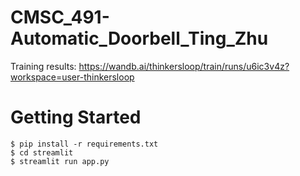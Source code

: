 # CMSC_491-Automatic_Doorbell_Ting_Zhu

Training results: https://wandb.ai/thinkersloop/train/runs/u6ic3v4z?workspace=user-thinkersloop


# Getting Started

```
$ pip install -r requirements.txt
$ cd streamlit
$ streamlit run app.py
```
